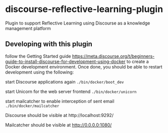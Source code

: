 # discourse-reflective-learning-plugin
Plugin to support Reflective Learning using Discourse as a knowledge management platform


## Developing with this plugin
follow the Getting Started guide https://meta.discourse.org/t/beginners-guide-to-install-discourse-for-development-using-docker to create a Docker development environment. Once done, you should be able to restart development using the following:

start Discourse applications again
`./bin/docker/boot_dev`

start Unicorn for the web server frontend
`./bin/docker/unicorn`

start mailcatcher to enable interception of sent email
`./bin/docker/mailcatcher`

Discourse should be visible at
http://localhost:9292/

Mailcatcher should be visible at
http://0.0.0.0:1080/
